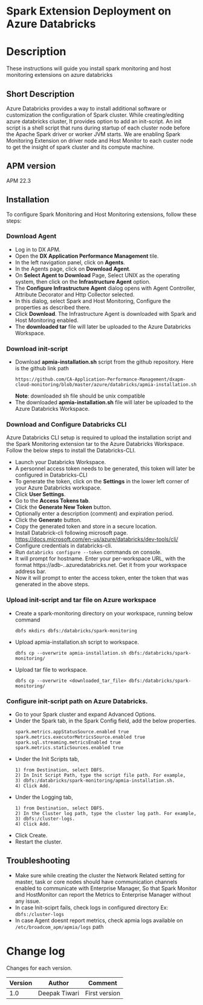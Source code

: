# Spark Extension Deployment on Azure Databricks

# Description
These instructions will guide you install spark monitoring and host monitoring extensions on azure databricks

## Short Description
Azure Databricks provides a way to install additional software or customization the configuration of Spark cluster. While creating/editing azure databricks cluster, It provides option to add an init-script. An init script is a shell script that runs during startup of each cluster node before the Apache Spark driver or worker JVM starts. We are enabling Spark Monitoring Extension on driver node and Host Monitor to each custer node to get the insight of spark cluster and its compute machine.

## APM version
APM 22.3

## Installation
To configure Spark Monitoring and Host Monitoring extensions, follow these steps:

### Download Agent
- Log in to DX APM.
- Open the **DX Application Performance Management** tile.
- In the left navigation panel, click on **Agents**.
- In the Agents page, click on **Download Agent**. 
- On **Select Agent to Download** Page, Select UNIX as the operating system, then click on the **Infrastructure Agent** option.
- The **Configure Infrastructure Agent** dialog opens with Agent Controller, Attribute Decorator and Http Collector selected.
- In this dialog, select Spark and Host Monitoring, Configure the properties as described there.
- Click **Download**. The Infrastructure Agent is downloaded with Spark and Host Monitoring enabled.
- The **downloaded tar** file will later be uploaded to the Azure Databricks Workspace.

### Download init-script
- Download **apmia-installation.sh** script from the github repository. Here is the github link path
  ```
  https://github.com/CA-Application-Performance-Management/dxapm-cloud-monitoring/blob/master/azure/databricks/apmia-installation.sh
  ```  
  **Note**: downloaded sh file should be unix compatible
- The downloaded **apmia-installation.sh** file will later be uploaded to the Azure Databricks Workspace.

### Download and Configure Databricks CLI
Azure Databricks CLI setup is required to upload the installation script and the Spark Monitoring extension tar to the Azure Databricks Workspace. Follow the below steps to install the Databricks-CLI.

- Launch your Databricks Workspace.
- A personnel access token needs to be generated, this token will later be configured in Databricks-CLI
- To generate the token, click on the **Settings** in the lower left corner of your Azure Databricks workspace.
- Click **User Settings**.
- Go to the **Access Tokens tab**.
- Click the **Generate New Token** button.
- Optionally enter a description (comment) and expiration period.
- Click the **Generat**e button.
- Copy the generated token and store in a secure location.
- Install Databrick-cli following microsoft page. https://docs.microsoft.com/en-us/azure/databricks/dev-tools/cli/
- Configure credentials in databricks-cli. 
- Run `databricks configure --token` commands on console.
- It will prompt for hostname. Enter your per-workspace URL, with the format https://adb-<workspace-id>.<random-number>.azuredatabricks.net. Get it from your workspace address bar.
- Now it will prompt to enter the access token, enter the token that was generated in the above steps.

### Upload init-script and tar file on Azure workspace
- Create a spark-monitoring directory on your workspace, running below command
    ```
    dbfs mkdirs dbfs:/databricks/spark-monitoring
    ```
- Upload apmia-installation.sh script to workspace. 
    ```
    dbfs cp --overwrite apmia-installation.sh dbfs:/databricks/spark-monitoring/
    ```
- Upload tar file to workspace. 
    ```
    dbfs cp --overwrite <downloaded_tar_file> dbfs:/databricks/spark-monitoring/
    ```
### Configure init-script path on Azure Databricks. 
- Go to your Spark cluster and expand Advanced Options.
- Under the Spark tab, in the Spark Config field, add the below properties.
    ```
    spark.metrics.appStatusSource.enabled true 
    spark.metrics.executorMetricsSource.enabled true 
    spark.sql.streaming.metricsEnabled true 
    spark.metrics.staticSources.enabled true
    ```
-  Under the Init Scripts tab, 
    ```
    1) from Destination, select DBFS.
    2) In Init Script Path, type the script file path. For example, 
    3) dbfs:/databricks/spark-monitoring/apmia-installation.sh.
    4) Click Add.
    ```
- Under the Logging tab,
    ```
    1) from Destination, select DBFS.
    2) In the Cluster log path, type the cluster log path. For example, 
    3) dbfs:/cluster-logs.
    4) Click Add.
    ```
- Click Create.
- Restart the cluster.

## Troubleshooting
- Make sure while creating the cluster the Network Related setting for master, task or core nodes should have communication channels enabled to communicate with Enterprise Manager, So that Spark Monitor and HostMonitor can report the Metrics to Enterprise Manager without any issue.
- In case Init-sciprt fails, check logs in configured directory Ex: `dbfs:/cluster-logs`
- In case Agent doesnt report metrics, check apmia logs available on `/etc/broadcom_apm/apmia/logs` path

# Change log
Changes for each version.

Version | Author | Comment
--------|--------|--------
1.0 | Deepak Tiwari | First version
